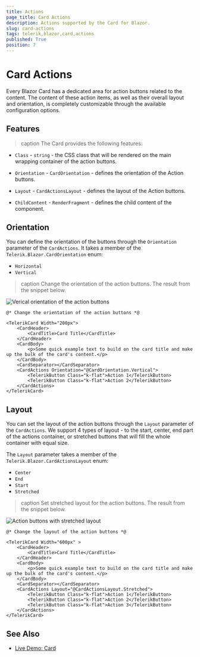 ```yaml
---
title: Actions
page_title: Card Actions
description: Actions supported by the Card for Blazor.
slug: card-actions
tags: telerik,blazor,card,actions
published: True
position: 7
---
```



# Card Actions

Every Blazor Card has a dedicated area for action buttons related to the content. The content of these action items, as well as their overall layout and orientation, is completely customizable through the available configuration options.

## Features

>caption The Card provides the following features:

* `Class` - `string` - the CSS class that will be rendered on the main wrapping container of the action buttons.

* `Orientation` - `CardOrientation` - defines the orientation of the Action buttons.

* `Layout` - `CardActionsLayout` - defines the layout of the Action buttons.

* `ChildContent` - `RenderFragment` - defines the child content of the component.

## Orientation

You can define the orientation of the buttons through the `Orientation` parameter of the `CardActions`. It takes a member of the `Telerik.Blazor.CardOrientation` enum:
   * `Horizontal`
   * `Vertical`

>caption Change the orientation of the action buttons. The result from the snippet below.

![Verical orientation of the action buttons](images/buttons-orientation-example.png)

````CSHTML
@* Change the orientation of the action buttons *@

<TelerikCard Width="200px">
    <CardHeader>
        <CardTitle>Card Title</CardTitle>
    </CardHeader>
    <CardBody>
        <p>Some quick example text to build on the card title and make up the bulk of the card's content.</p>
    </CardBody>
    <CardSeparator></CardSeparator>
    <CardActions Orientation="@CardOrientation.Vertical">
        <TelerikButton Class="k-flat">Action 1</TelerikButton>
        <TelerikButton Class="k-flat">Action 2</TelerikButton>
    </CardActions>
</TelerikCard>
````

## Layout

You can set the layout of the action buttons through the `Layout` parameter of the `CardActions`. We support 4 types of layout - to the start, center, end part of the actions container, or stretched buttons that will fill the whole container with equal size.

The `Layout` parameter takes a member of the `Telerik.Blazor.CardActionsLayout` enum:
* `Center`
* `End`
* `Start`
* `Stretched`

>caption Set stretched layout for the action buttons. The result from the snippet below.

![Action buttons with stretched layout](images/buttons-layout-example.png)

````CSHTML
@* Change the layout of the action buttons *@

<TelerikCard Width="600px" >
    <CardHeader>
        <CardTitle>Card Title</CardTitle>
    </CardHeader>
    <CardBody>
        <p>Some quick example text to build on the card title and make up the bulk of the card's content.</p>
    </CardBody>
    <CardSeparator></CardSeparator>
    <CardActions Layout="@CardActionsLayout.Stretched">
        <TelerikButton Class="k-flat">Action 1</TelerikButton>
        <TelerikButton Class="k-flat">Action 2</TelerikButton>
        <TelerikButton Class="k-flat">Action 3</TelerikButton>
    </CardActions>    
</TelerikCard>
````

## See Also
  
  * [Live Demo: Card](https://demos.telerik.com/blazor-ui/card/actions)
  